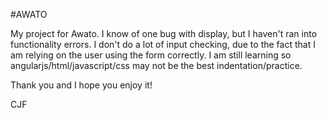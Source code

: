 #AWATO

My project for Awato. I know of one bug with display, but I haven't ran into functionality errors. I don't do a lot of
input checking, due to the fact that I am relying on the user using the form correctly. I am still learning so angularjs/html/javascript/css may not be the best indentation/practice. 

Thank you and I hope you enjoy it!

CJF
